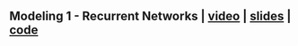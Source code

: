 ## Modeling 1 - Recurrent Networks | [video](https://www.youtube.com/watch?v=N_Ip2zhIGSk) | [slides](https://phontron.com/class/anlp2022/assets/slides/anlp-04-seqmod.pdf) | [code](https://github.com/neubig/nn4nlp-code/tree/master/06-rnn)

